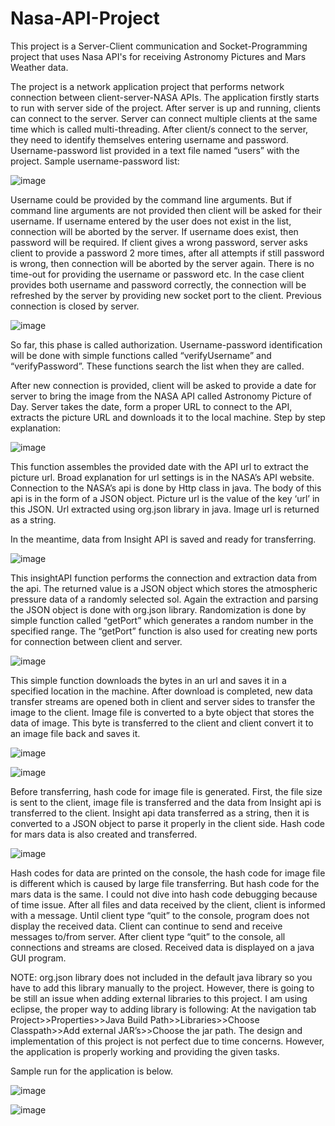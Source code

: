 # Nasa-API-Project
This project is a Server-Client communication and Socket-Programming project that uses Nasa API's for receiving Astronomy Pictures and Mars Weather data.

The project is a network application project that performs network connection between client-server-NASA APIs. The application firstly starts to run with server side of the project. After server is up and running, clients can connect to the server. Server can connect multiple clients at the same time which is called multi-threading. After client/s connect to the server, they need to identify themselves entering username and password. Username-password list provided in a text file named “users” with the project. Sample username-password list:

![image](https://user-images.githubusercontent.com/37505916/142761428-e5db825b-7263-42b0-9c3f-fdc499094642.png)

Username could be provided by the command line arguments. But if command line arguments are not provided then client will be asked for their username. If username entered by the user does not exist in the list, connection will be aborted by the server. If username does exist, then password will be required. If client gives a wrong password, server asks client to provide a password 2 more times, after all attempts if still password is wrong, then connection will be aborted by the server again. There is no time-out for providing the username or password etc. In the case client provides both username and password correctly, the connection will be refreshed by the server by providing new socket port to the client. Previous connection is closed by server.

![image](https://user-images.githubusercontent.com/37505916/142761484-1f0b1801-c9c6-422f-b0f5-dcb5427022e8.png)

So far, this phase is called authorization. Username-password identification will be done with simple functions called “verifyUsername” and “verifyPassword”. These functions search the list when they are called.

After new connection is provided, client will be asked to provide a date for server to bring the image from the NASA API called Astronomy Picture of Day. Server takes the date, form a proper URL to connect to the API, extracts the picture URL and downloads it to the local machine. Step by step explanation:

![image](https://user-images.githubusercontent.com/37505916/142761558-3ebb8450-851b-46fe-9b18-7e98472db349.png)

This function assembles the provided date with the API url to extract the picture url. Broad explanation for url settings is in the NASA’s API website. Connection to the NASA’s api is done by Http class in java. The body of this api is in the form of a JSON object. Picture url is the value of the key ‘url’ in this JSON. Url extracted using org.json library in java. Image url is returned as a string. 

In the meantime, data from Insight API is saved and ready for transferring.

![image](https://user-images.githubusercontent.com/37505916/142761575-fa3096e0-eae7-4e88-9bfc-c057130176bc.png)

This insightAPI function performs the connection and extraction data from the api. The returned value is a JSON object which stores the atmospheric pressure data of a randomly selected sol. Again the extraction and parsing the JSON object is done with org.json library. 
Randomization is done by simple function called “getPort” which generates a random number in the specified range. The “getPort” function is also used for creating new ports for connection between client and server. 

![image](https://user-images.githubusercontent.com/37505916/142761606-59a3b06e-7751-4b8f-b324-b68f501b4baa.png)

This simple function downloads the bytes in an url and saves it in a specified location in the machine. 
After download is completed, new data transfer streams are opened both in client and server sides to transfer the image to the client. 
Image file is converted to a byte object that stores the data of image. This byte is transferred to the client and client convert it to an image file back and saves it. 

![image](https://user-images.githubusercontent.com/37505916/142761619-0ea7145b-f8c7-446a-8195-b1bf038aeea9.png)

![image](https://user-images.githubusercontent.com/37505916/142761624-9e4a4492-4bca-45f5-9422-e4873212504a.png)

Before transferring, hash code for image file is generated. First, the file size is sent to the client, image file is transferred and the data from Insight api is transferred to the client. Insight api data transferred as a string, then it is converted to a JSON object to parse it properly in the client side. Hash code for mars data is also created and transferred. 

![image](https://user-images.githubusercontent.com/37505916/142761639-a184366f-5baa-4b99-920a-4134c9659b72.png)

Hash codes for data are printed on the console, the hash code for image file is different which is caused by large file transferring. But hash code for the mars data is the same. I could not dive into hash code debugging because of time issue. 
After all files and data received by the client, client is informed with a message. Until client type “quit” to the console, program does not display the received data. Client can continue to send and receive messages to/from server. 
After client type “quit” to the console, all connections and streams are closed. Received data is displayed on a java GUI program. 

NOTE: org.json library does not included in the default java library so you have to add this library manually to the project. However, there is going to be still an issue when adding external libraries to this project. I am using eclipse, the proper way to adding library is following: At the navigation tab Project>>Properties>>Java Build Path>>Libraries>>Choose Classpath>>Add external JAR’s>>Choose the jar path. 
The design and implementation of this project is not perfect due to time concerns. However, the application is properly working and providing the given tasks. 

Sample run for the application is below.

![image](https://user-images.githubusercontent.com/37505916/142761681-7dae5cdd-d8d0-4736-b489-ae89fa154cd1.png)

![image](https://user-images.githubusercontent.com/37505916/142761684-bbd04dc7-e245-4df3-a4eb-758d5486bd83.png)
